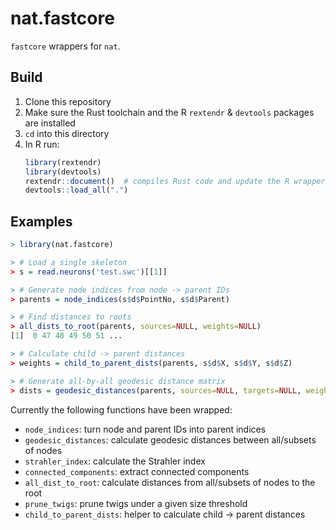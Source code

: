 # nat.fastcore

`fastcore` wrappers for `nat`.

## Build

1. Clone this repository
2. Make sure the Rust toolchain and the R `rextendr` & `devtools` packages are installed
3. `cd` into this directory
4. In R run:
   ```r
   library(rextendr)
   library(devtools)
   rextendr::document()  # compiles Rust code and update the R wrappers
   devtools::load_all(".")
   ```

## Examples

```r
> library(nat.fastcore)

> # Load a single skeleton
> s = read.neurons('test.swc')[[1]]

> # Generate node indices from node -> parent IDs
> parents = node_indices(s$d$PointNo, s$d$Parent)

> # Find distances to roots
> all_dists_to_root(parents, sources=NULL, weights=NULL)
[1]  0 47 48 49 50 51 ...

> # Calculate child -> parent distances
> weights = child_to_parent_dists(parents, s$d$X, s$d$Y, s$d$Z)

> # Generate all-by-all geodesic distance matrix
> dists = geodesic_distances(parents, sources=NULL, targets=NULL, weights=weights, directed=F)

```

Currently the following functions have been wrapped:

- `node_indices`: turn node and parent IDs into parent indices
- `geodesic_distances`: calculate geodesic distances between all/subsets of nodes
- `strahler_index`: calculate the Strahler index
- `connected_components`: extract connected components
- `all_dist_to_root`: calculate distances from all/subsets of nodes to the root
- `prune_twigs`: prune twigs under a given size threshold
- `child_to_parent_dists`: helper to calculate child -> parent distances
